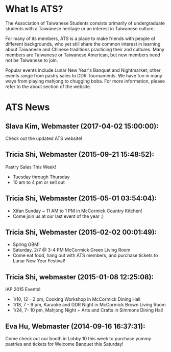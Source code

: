 # What Is ATS?

The Association of Taiwanese Students consists primarily of undergraduate students with a Taiwanese heritage or an interest in Taiwanese culture.

For many of its members, ATS is a place to make friends with people of different backgrounds, who yet still share the common interest in learning about Taiwanese and Chinese traditions practicing their and cultures. Many members are Taiwanese or Taiwanese American, but new members need not be Taiwanese to join.

Popular events include Lunar New Year's Banquet and Nightmarket; other events range from pastry sales to DDR Tournaments. We have fun in many ways from playing mahjong to chugging boba. For more information, please refer to the about section of the website.


# ATS News

## Slava Kim, Webmaster (2017-04-02 15:00:00):
Check out the updated ATS website!

## Tricia Shi, Webmaster (2015-09-21 15:48:52): 

Pastry Sales This Week! 
- Tuesday through Thursday
- 10 am to 4 pm or sell out


## Tricia Shi, Webmaster (2015-05-01 03:54:04): 

- Xifan Sunday ~ 11 AM to 1 PM in McCormick Country Kitchen! 
- Come join us at our last event of the year :) 


## Tricia Shi, Webmaster (2015-02-02 00:01:49): 
- Spring GBM! 
- Saturday, 2/7 @ 3-4 PM McCormick Green Living Room 
- Come eat food, hang out with ATS members, and purchase tickets to Lunar New Year Festival!

## Tricia Shi, webmaster (2015-01-08 12:25:08): 
IAP 2015 Events! 

- 1/10, 12 - 2 pm, Cooking Workshop in McCormick Dining Hall 
- 1/18, 7 - 9 pm, Karaoke and DDR Night in McCormick Brown Living Room 
- 1/24, 7- 10 pm, Mahjong Night + Arts and Crafts in Simmons Dining Hall 


## Eva Hu, Webmaster (2014-09-16 16:37:31): 
Come check out our booth in Lobby 10 this week to purchase yummy pastries and tickets for Welcome Banquet this Saturday!

